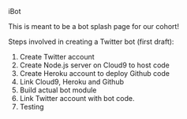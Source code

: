 iBot

This is meant to be a bot splash page for our cohort!

Steps involved in creating a Twitter bot (first draft):

1. Create Twitter account
2. Create Node.js server on Cloud9 to host code
3. Create Heroku account to deploy Github code
4. Link Cloud9, Heroku and Github
5. Build actual bot module
6. Link Twitter account with bot code. 
7. Testing
